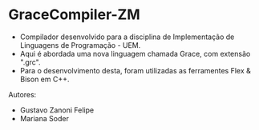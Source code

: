 # GraceCompiler-ZM

* Compilador desenvolvido para a disciplina de Implementação de Linguagens de Programação - UEM.
* Aqui é abordada uma nova linguagem chamada Grace, com extensão ".grc".
* Para o desenvolvimento desta, foram utilizadas as ferramentes Flex & Bison em C++.

Autores:
- Gustavo Zanoni Felipe
- Mariana Soder
